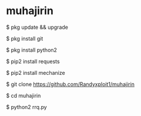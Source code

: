 # muhajirin

$ pkg update && upgrade

$ pkg install git 

$ pkg install python2

$ pip2 install requests

$ pip2 install mechanize

$ git clone https://github.com/Randyxploit1/muhajirin

$ cd muhajirin

$ python2 rrq.py
